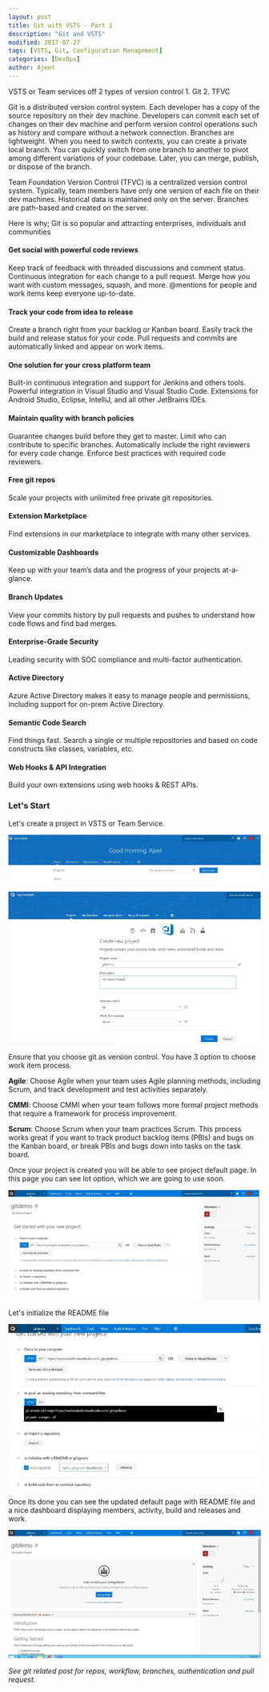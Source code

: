 ```yaml
---
layout: post
title: Git with VSTS - Part 1
description: "Git and VSTS"
modified: 2017-07-27
tags: [VSTS, Git, Configuration Management]
categories: [DevOps]
author: Ajeet
---
```


VSTS or Team services off 2 types of version control
	1. Git
	2. TFVC

Git is a distributed version control system. Each developer has a copy of the source repository on their dev machine. Developers can commit each set of changes on their dev machine and perform version control operations such as history and compare without a network connection. Branches are lightweight. When you need to switch contexts, you can create a private local branch. You can quickly switch from one branch to another to pivot among different variations of your codebase. Later, you can merge, publish, or dispose of the branch.

Team Foundation Version Control (TFVC) is a centralized version control system. Typically, team members have only one version of each file on their dev machines. Historical data is maintained only on the server. Branches are path-based and created on the server.

Here is why; Git is so popular and attracting enterprises, individuals and communities

#### Get social with powerful code reviews
Keep track of feedback with threaded discussions and comment status. Continuous integration for each change to a pull request. Merge how you want with custom messages, squash, and more. @mentions for people and work items keep everyone up-to-date.
#### Track your code from idea to release
Create a branch right from your backlog or Kanban board. Easily track the build and release status for your code. Pull requests and commits are automatically linked and appear on work items.
#### One solution for your cross platform team
Built-in continuous integration and support for Jenkins and others tools. Powerful integration in Visual Studio and Visual Studio Code. Extensions for Android Studio, Eclipse, IntelliJ, and all other JetBrains IDEs.
#### Maintain quality with branch policies
Guarantee changes build before they get to master. Limit who can contribute to specific branches. Automatically include the right reviewers for every code change. Enforce best practices with required code reviewers.
#### Free git repos
Scale your projects with unlimited free private git repositories.
#### Extension Marketplace
Find extensions in our marketplace to integrate with many other services.
#### Customizable Dashboards
Keep up with your team’s data and the progress of your projects at-a-glance.
#### Branch Updates
View your commits history by pull requests and pushes to understand how code flows and find bad merges.
#### Enterprise-Grade Security
Leading security with SOC compliance and multi-factor authentication.
#### Active Directory
Azure Active Directory makes it easy to manage people and permissions, including support for on-prem Active Directory.
#### Semantic Code Search
Find things fast. Search a single or multiple repositories and based on code constructs like classes, variables, etc.
#### Web Hooks & API Integration
Build your own extensions using web hooks & REST APIs.

### Let's Start
Let's create a project in VSTS or Team Service.

![Go to Team Services](/images/posts/gitwithvsts/gitwithvsts1.JPG)

![Create new project](/images/posts/gitwithvsts/gitwithvsts_createprj.JPG)

Ensure that you choose git as version control. You have 3 option to choose work item process.

**Agile**:  Choose Agile when your team uses Agile planning methods, including Scrum, and track development and test activities separately.

**CMMI**: Choose CMMI when your team follows more formal project methods that require a framework for process improvement.

**Scrum**: Choose Scrum when your team practices Scrum. This process works great if you want to track product backlog items (PBIs) and bugs on the Kanban board, or break PBIs and bugs down into tasks on the task board. 

Once your project is created you will be able to see project default page. In this page you can  see lot option, which we are going to use soon.

![Default page](/images/posts/gitwithvsts/defaultpage.JPG)

Let's initialize the README file

![README File](/images/posts/gitwithvsts/defaultpage2.JPG)

Once its done you can see the updated default page with README file and a nice dashboard displaying  members,  activity, build and releases and work.

![Create new project](/images/posts/gitwithvsts/dashboard.JPG)

*See git related post for repos, workflow, branches, authentication and pull request.*
